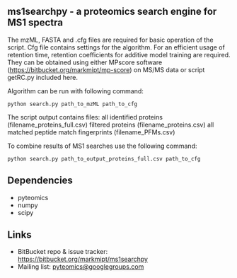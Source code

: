 ms1searchpy - a proteomics search engine for MS1 spectra
---------------------------------------------------------------

The mzML, FASTA and .cfg files are required for basic operation of the script.
Cfg file contains settings for the algorithm. For an efficient usage of retention time, retention coefficients for additive model training are required. They can be obtained using either MPscore software (https://bitbucket.org/markmipt/mp-score) on MS/MS data or script getRC.py included here.

Algorithm can be run with following command:

    python search.py path_to_mzML path_to_cfg

The script output contains files:
    all identified proteins (filename_proteins_full.csv)
    filtered proteins (filename_proteins.csv)
    all matched peptide match fingerprints (filename_PFMs.csv)

To combine results of MS1 searches use the following command:

    python search.py path_to_output_proteins_full.csv path_to_cfg

Dependencies
------------

- pyteomics
- numpy
- scipy

Links
-----

- BitBucket repo & issue tracker: https://bitbucket.org/markmipt/ms1searchpy
- Mailing list: pyteomics@googlegroups.com